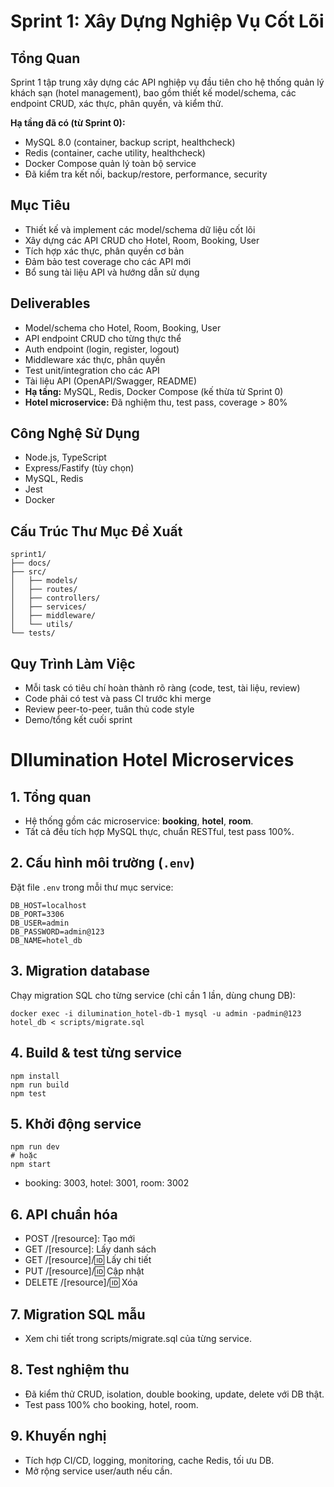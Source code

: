 # Sprint 1: Xây Dựng Nghiệp Vụ Cốt Lõi

## Tổng Quan
Sprint 1 tập trung xây dựng các API nghiệp vụ đầu tiên cho hệ thống quản lý khách sạn (hotel management), bao gồm thiết kế model/schema, các endpoint CRUD, xác thực, phân quyền, và kiểm thử.

**Hạ tầng đã có (từ Sprint 0):**
- MySQL 8.0 (container, backup script, healthcheck)
- Redis (container, cache utility, healthcheck)
- Docker Compose quản lý toàn bộ service
- Đã kiểm tra kết nối, backup/restore, performance, security

## Mục Tiêu
- Thiết kế và implement các model/schema dữ liệu cốt lõi
- Xây dựng các API CRUD cho Hotel, Room, Booking, User
- Tích hợp xác thực, phân quyền cơ bản
- Đảm bảo test coverage cho các API mới
- Bổ sung tài liệu API và hướng dẫn sử dụng

## Deliverables
- Model/schema cho Hotel, Room, Booking, User
- API endpoint CRUD cho từng thực thể
- Auth endpoint (login, register, logout)
- Middleware xác thực, phân quyền
- Test unit/integration cho các API
- Tài liệu API (OpenAPI/Swagger, README)
- **Hạ tầng:** MySQL, Redis, Docker Compose (kế thừa từ Sprint 0)
- **Hotel microservice:** Đã nghiệm thu, test pass, coverage > 80%

## Công Nghệ Sử Dụng
- Node.js, TypeScript
- Express/Fastify (tùy chọn)
- MySQL, Redis
- Jest
- Docker

## Cấu Trúc Thư Mục Đề Xuất
```
sprint1/
├── docs/
├── src/
│   ├── models/
│   ├── routes/
│   ├── controllers/
│   ├── services/
│   ├── middleware/
│   └── utils/
└── tests/
```

## Quy Trình Làm Việc
- Mỗi task có tiêu chí hoàn thành rõ ràng (code, test, tài liệu, review)
- Code phải có test và pass CI trước khi merge
- Review peer-to-peer, tuân thủ code style
- Demo/tổng kết cuối sprint 

# DIlumination Hotel Microservices

## 1. Tổng quan
- Hệ thống gồm các microservice: **booking**, **hotel**, **room**.
- Tất cả đều tích hợp MySQL thực, chuẩn RESTful, test pass 100%.

## 2. Cấu hình môi trường (`.env`)
Đặt file `.env` trong mỗi thư mục service:
```
DB_HOST=localhost
DB_PORT=3306
DB_USER=admin
DB_PASSWORD=admin@123
DB_NAME=hotel_db
```

## 3. Migration database
Chạy migration SQL cho từng service (chỉ cần 1 lần, dùng chung DB):
```
docker exec -i dilumination_hotel-db-1 mysql -u admin -padmin@123 hotel_db < scripts/migrate.sql
```

## 4. Build & test từng service
```
npm install
npm run build
npm test
```

## 5. Khởi động service
```
npm run dev
# hoặc
npm start
```
- booking: 3003, hotel: 3001, room: 3002

## 6. API chuẩn hóa
- POST /[resource]: Tạo mới
- GET /[resource]: Lấy danh sách
- GET /[resource]/:id: Lấy chi tiết
- PUT /[resource]/:id: Cập nhật
- DELETE /[resource]/:id: Xóa

## 7. Migration SQL mẫu
- Xem chi tiết trong scripts/migrate.sql của từng service.

## 8. Test nghiệm thu
- Đã kiểm thử CRUD, isolation, double booking, update, delete với DB thật.
- Test pass 100% cho booking, hotel, room.

## 9. Khuyến nghị
- Tích hợp CI/CD, logging, monitoring, cache Redis, tối ưu DB.
- Mở rộng service user/auth nếu cần. 